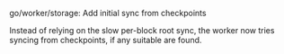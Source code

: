 go/worker/storage: Add initial sync from checkpoints

Instead of relying on the slow per-block root sync, the worker now tries
syncing from checkpoints, if any suitable are found.
